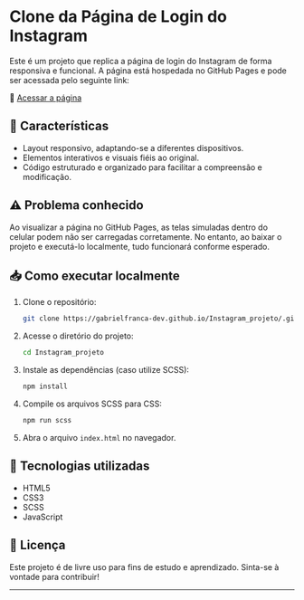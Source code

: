 # Clone da Página de Login do Instagram

Este é um projeto que replica a página de login do Instagram de forma responsiva e funcional. A página está hospedada no GitHub Pages e pode ser acessada pelo seguinte link:

🔗 [Acessar a página](https://gabrielfranca-dev.github.io/Instagram_projeto/)

## 📌 Características
- Layout responsivo, adaptando-se a diferentes dispositivos.
- Elementos interativos e visuais fiéis ao original.
- Código estruturado e organizado para facilitar a compreensão e modificação.

## ⚠️ Problema conhecido
Ao visualizar a página no GitHub Pages, as telas simuladas dentro do celular podem não ser carregadas corretamente. No entanto, ao baixar o projeto e executá-lo localmente, tudo funcionará conforme esperado.

## 📥 Como executar localmente
1. Clone o repositório:
   ```bash
   git clone https://gabrielfranca-dev.github.io/Instagram_projeto/.git
   ```
2. Acesse o diretório do projeto:
   ```bash
   cd Instagram_projeto
   ```
3. Instale as dependências (caso utilize SCSS):
   ```bash
   npm install
   ```
4. Compile os arquivos SCSS para CSS:
   ```bash
   npm run scss
   ```
5. Abra o arquivo `index.html` no navegador.

## 🔧 Tecnologias utilizadas
- HTML5
- CSS3
- SCSS
- JavaScript

## 📜 Licença
Este projeto é de livre uso para fins de estudo e aprendizado. Sinta-se à vontade para contribuir!

---
